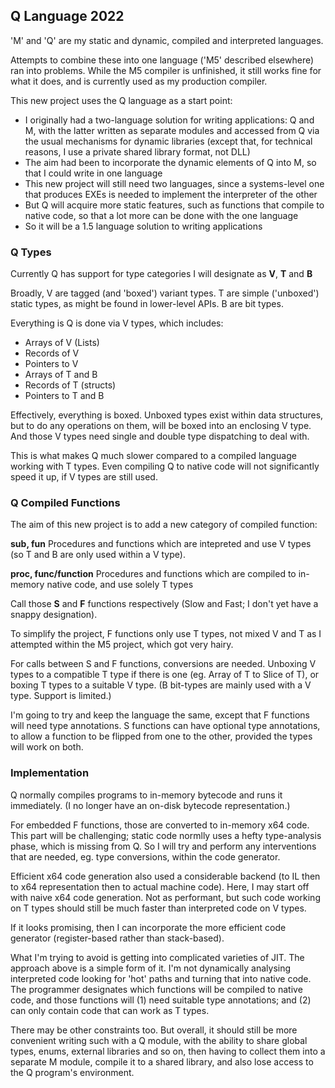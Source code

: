 ## Q Language 2022

'M' and 'Q' are my static and dynamic, compiled and interpreted languages.

Attempts to combine these into one language ('M5' described elsewhere) ran into problems. While the M5 compiler is unfinished, it still works fine for what it does, and is currently used as my production compiler.

This new project uses the Q language as a start point:

* I originally had a two-language solution for writing applications: Q and M, with the latter written as separate modules and accessed from Q via the usual mechanisms for dynamic libraries (except that, for technical reasons, I use a private shared library format, not DLL)
* The aim had been to incorporate the dynamic elements of Q into M, so that I could write in one language
* This new project will still need two languages, since a systems-level one that produces EXEs is needed to implement the interpreter of the other
* But Q will acquire more static features, such as functions that compile to native code, so that a lot more can be done with the one language
* So it will be a 1.5 language solution to writing applications

### Q Types

Currently Q has support for type categories I will designate as **V**, **T** and **B**

Broadly, V are tagged (and 'boxed') variant types. T are simple ('unboxed') static types, as might be found in lower-level APIs. B are bit types.

Everything is Q is done via V types, which includes:

* Arrays of V (Lists)
* Records of V
* Pointers to V
* Arrays of T and B
* Records of T (structs)
* Pointers to T and B

Effectively, everything is boxed. Unboxed types exist within data structures, but to do any operations on them, will be boxed into an enclosing V type. And those V types need single and double type dispatching to deal with.

This is what makes Q much slower compared to a compiled language working with T types. Even compiling Q to native code will not significantly speed it up, if V types are still used.

### Q Compiled Functions

The aim of this new project is to add a new category of compiled function:

**sub, fun** Procedures and functions which are intepreted and use V types (so T and B are only used within a V type).

**proc, func/function** Procedures and functions which are compiled to in-memory native code, and use solely T types

Call those **S** and **F** functions respectively (Slow and Fast; I don't yet have a snappy designation).

To simplify the project, F functions only use T types, not mixed V and T as I attempted within the M5 project, which got very hairy.

For calls between S and F functions, conversions are needed. Unboxing V types to a compatible T type if there is one (eg. Array of T to Slice of T), or boxing T types to a suitable V type. (B bit-types are mainly used with a V type. Support is limited.)

I'm going to try and keep the language the same, except that F functions will need type annotations. S functions can have optional type annotations, to allow a function to be flipped from one to the other, provided the types will work on both.

### Implementation

Q normally compiles programs to in-memory bytecode and runs it immediately. (I no longer have an on-disk bytecode representation.)

For embedded F functions, those are converted to in-memory x64 code. This part will be challenging; static code normlly uses a hefty type-analysis phase, which is missing from Q. So I will try and perform any interventions that are needed, eg. type conversions, within the code generator.

Efficient x64 code generation also used a considerable backend (to IL then to x64 representation then to actual machine code). Here, I may start off with naive x64 code generation. Not as performant, but such code working on T types should still be much faster than interpreted code on V types.

If it looks promising, then I can incorporate the more efficient code generator (register-based rather than stack-based).

What I'm trying to avoid is getting into complicated varieties of JIT. The approach above is a simple form of it. I'm not dynamically analysing interpreted code looking for 'hot' paths and turning that into native code. The programmer designates which functions will be compiled to native code, and those functions will (1) need suitable type annotations; and (2) can only contain code that can work as T types.

There may be other constraints too. But overall, it should still be more convenient writing such with a Q module, with the ability to share global types, enums, external libraries and so on, then having to collect them into a separate M module, compile it to a shared library, and also lose access to the Q program's environment.

